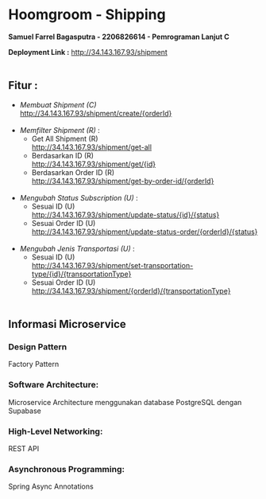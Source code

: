 # Hoomgroom - Shipping
**Samuel Farrel Bagasputra - 2206826614 - Pemrograman Lanjut C**
<br>

**Deployment Link :** http://34.143.167.93/shipment
<br><br>

## Fitur :

- _Membuat Shipment (C)_<br>
  http://34.143.167.93/shipment/create/{orderId}<br><br>
- _Memfilter Shipment (R)_ : 
  - Get All Shipment (R)<br>
    http://34.143.167.93/shipment/get-all
  - Berdasarkan ID (R)<br>
    http://34.143.167.93/shipment/get/{id}
  - Berdasarkan Order ID (R)<br>
    http://34.143.167.93/shipment/get-by-order-id/{orderId}<br><br>
- _Mengubah Status Subscription (U)_ :
  - Sesuai ID (U)<br>
    http://34.143.167.93/shipment/update-status/{id}/{status}
  - Sesuai Order ID (U)<br>
    http://34.143.167.93/shipment/update-status-order/{orderId}/{status}<br><br>
- _Mengubah Jenis Transportasi (U)_ :
  - Sesuai ID (U)<br>
    http://34.143.167.93/shipment/set-transportation-type/{id}/{transportationType}<br>
  - Sesuai Order ID (U)<br>
    http://34.143.167.93/shipment/{orderId}/{transportationType}<br><br>

## Informasi Microservice
### Design Pattern
Factory Pattern
<br>

### Software Architecture:
Microservice Architecture menggunakan database PostgreSQL dengan Supabase
<br>

### High-Level Networking:
REST API
<br>

### Asynchronous Programming:
Spring Async Annotations
